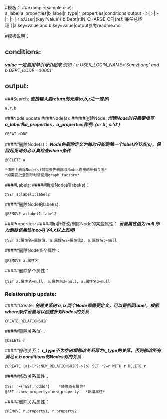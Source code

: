 #模板：
##example(sample.csv):
a_label|a_properties|b_label|r_type|r_properties|conditions|output
-|:-|:-|:-|:-|:-|-:
a:User|{key:'value'}|b:Dept|r:IN_CHARGE_OF|{ref:'兼任总经理'}|a.key=value and b.key=value|output参考readme.md

#模板说明：
## conditions:
***value 一定要用单引号引起来***
*例如：a.USER_LOGIN_NAME='Samzhang' and b.DEPT_CODE='00001'*

## output:
###Search:
***直接输入要return的元素(a,b,r之一或多)***
```
a,r,b
```

###Node update
####Node(s):
#####创建Node:
***创建Node时只需要填写a_label和a_properties，a_properties样例: {a:'b', c:'d'}***
```
CREAT_NODE
```

#####删除Node(s)：
***Node的删除定义为每次只能删除一个label的节点(s)，保险起见请务必认真检查where条件***
```
@DELETE a

*慎用！删除Node(s)前需要先删除与Nodes连接的所有关系*
*如需要批量删除时请使用graph_factory*
```

####Labels:
#####新增Node的label(s)：
```
@SET a:label1:label2
```

#####删除Node的label(s):
```
@REMOVE a:label1:label2
```

###Properties:
#####新增/修改/删除Node的某些属性：
***设置属性值为 null 即为删除该属性(neo4j V4.x以上支持)***
```
@SET a.属性名=属性值, a.属性名2=属性值2, a.属性名3=null
```

#####删除Node某个属性：
```
@REMOVE a.属性名
```

#####删除多个属性：
```
@SET a.属性名=null, a.属性名2=null, a.属性名3=null
```

### Relationship update:
#####Create:
***创建关系时 a, b 两个Node都需要定义，可以是相同label，根据where条件设置可以创建多对Nodes的关系***
```
CREATE_RELATIONSHIP
```

#####删除关系(s)：
```
@DELETE r
```

#####修改关系：
***r_type不为空时将修改关系原为r_type的关系，否则修改所有满足 a,b conditions的Nodes对的关系***
```
@CREATE (a)-[r2:NEW_RELATIONSHIP]->(b) SET r2=r WITH r DELETE r
```

#####修改关系属性：
```
@SET r={TEST:'dddd'}	*替换原有属性*
@SET r.new_property='new_property'	*新增属性*
```

#####删除关系属性：
```
@REMOVE r.property1, r.property2
```
